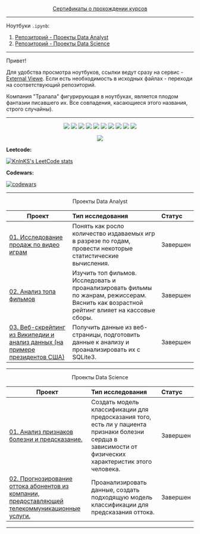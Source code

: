 
<p align="center"> <a href="https://github.com/ArtemPlgn/certificates">Сертификаты о прохождении курсов</a></p>

__________________________________________________________________________________________________________________________


Ноутбуки `.ipynb`:
  01. [Репозиторий - Проекты Data Analyst](https://github.com/ArtemPlgn/Data_analyst_projects)
  02. [Репозиторий - Проекты Data Science](https://github.com/ArtemPlgn/Data_science_projects)

__________________________________________________________________________________________________________________________
Привет!

Для удобства просмотра ноутбуков, ссылки ведут сразу на сервис - [External Viewe](https://nbviewer.org/github/ArtemPlgn/). Если есть необходимость в исходных файлах - переходи на соответствующий репозиторий.

Компания "Тралала" фигурирующая в ноутбуках, является плодом фантазии писавшего их. Все совпадения, касающиеся этого названия, строго случайны). 

__________________________________________________________________________________________________________________________



<p align="center">
  <img src="https://img.shields.io/badge/python-3670A0?style=for-the-badge&logo=python&logoColor=ffdd54" />
  <img src="https://img.shields.io/badge/postgres-%23316192.svg?style=for-the-badge&logo=postgresql&logoColor=white" />
  <img src="https://img.shields.io/badge/numpy-%23013243.svg?style=for-the-badge&logo=numpy&logoColor=white" />
  <img src="https://img.shields.io/badge/sqlite-%2307405e.svg?style=for-the-badge&logo=sqlite&logoColor=white" />
  <img src="https://img.shields.io/badge/Matplotlib-%23ffffff.svg?style=for-the-badge&logo=Matplotlib&logoColor=black" />
  <img src="https://img.shields.io/badge/pandas-%23150458.svg?style=for-the-badge&logo=pandas&logoColor=white" />
  <img src="https://img.shields.io/badge/mysql-%2300f.svg?style=for-the-badge&logo=mysql&logoColor=white" />
  <img src="https://img.shields.io/badge/scikit--learn-%23F7931E.svg?style=for-the-badge&logo=scikit-learn&logoColor=white" />
  <img src='https://img.shields.io/badge/-LeetCode-FFA116?style=for-the-badge&logo=LeetCode&logoColor=black' />
  
  
  
  <img src="https://img.shields.io/badge/github-%23121011.svg?style=for-the-badge&logo=github&logoColor=white" />
  
</p>

<p align="center">
<img src='https://github-readme-stats.vercel.app/api/top-langs/?username=ArtemPlgn&show_icons=true&layout=compact&theme=tokyonight'/>
</p>

**Leetcode:**


[![KnlnKS's LeetCode stats](https://leetcode-stats-six.vercel.app/api?username=Artem_fwud&theme=dark)](https://github.com/KnlnKS/leetcode-stats)


**Codewars:** 


[![codewars](https://www.codewars.com/users/Artem_fwud/badges/large)](https://www.codewars.com/users/Artem_fwud)

__________________________________________________________________________________________________________________________


<p align="center"> Проекты Data Analyst </p align="center">


| **Проект** | **Тип исследования** | **Статус** |
| -------------------- | :--------------------- |:---------------------------| 
| [01. Исследование продаж по видео играм](https://nbviewer.org/github/ArtemPlgn/Data_analyst_project/blob/main/games_sales/analysis_game_sales.ipynb?flush_cache=true)|Понять как росло количество издаваемых игр в разрезе по годам, провести некоторые статистические вычисления.|Завершен|
| [02. Анализ топа фильмов](https://nbviewer.org/github/ArtemPlgn/Data_analyst_projects/blob/main/top_movies/analysis_top_imdb.ipynb)|Изучить топ фильмов. Исследовать и проанализировать фильмы по жанрам, режиссерам. Вяснить как возрастной рейтинг влияет на кассовые сборы.|Завершен|
| [03. Веб-скрейпинг из Википедии и анализ данных (на примере президентов США)](https://nbviewer.org/github/ArtemPlgn/Data_analyst_projects/blob/main/american_pres/analysis_amer_pres.ipynb)|Получить данные из веб-страницы, подготовить данные к анализу и проанализировать их с SQLite3.|Завершен|

__________________________________________________________________________________________________________________________


<p align="center"> Проекты Data Science </p align="center">


| **Проект** | **Тип исследования** | **Статус** |
| -------------------- | :--------------------- |:---------------------------| 
| [01. Анализ признаков болезни и предсказание.](https://nbviewer.org/github/ArtemPlgn/Data_science_projects/blob/main/Analysis%26prediction_heart/Analysis_of_signs_and_prediction.ipynb?flush_cache=true)|Создать модель классификации для предосказания того, есть ли у пациента признаки болезни сердца в зависимости от физических характеристик этого человека.|Завершен|
| [02. Прогнозирование оттока абонентов из компании, предоставляющей телекоммуникационные услуги.](https://nbviewer.org/github/ArtemPlgn/Data_science_projects/blob/main/Churn_movbile/churn_mobile.ipynb)|Проанализировать данные, создать подходящую модель классификации для предсказания оттока.|Завершен|


__________________________________________________________________________________________________________________________


